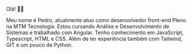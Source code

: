 Olá! 👋🏻

Meu nome é Pedro, atualmente atuo como desenvolvedor front-end Pleno na MTM Tecnologia. Estou cursando Análise e Desenvolvimento de Sistemas e trabalhado com Angular. Tenho conhecimento em JavaScript, Typescript, HTML e CSS. Além de ter experiência também com Tailwind, GIT e um pouco de Python.
